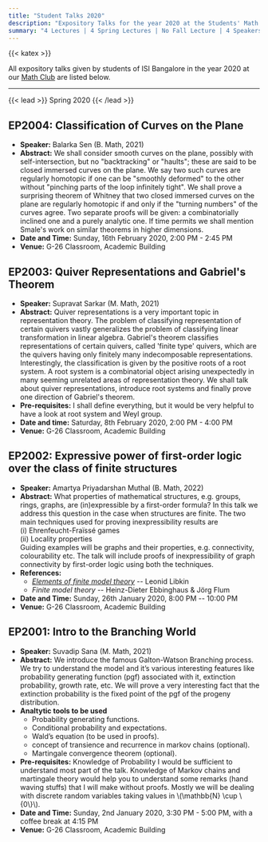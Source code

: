 ```yaml
---
title: "Student Talks 2020"
description: "Expository Talks for the year 2020 at the Students' Math Club at Indian Statistical Institute, Bangalore."
summary: "4 Lectures | 4 Spring Lectures | No Fall Lecture | 4 Speakers"
---
```


{{< katex >}}

All expository talks given by students of ISI Bangalore in the year 2020 at our [Math Club](/) are listed below.

<!-- ---

{{< lead >}}
Fall 2020
{{< /lead >}} -->

---

{{< lead >}}
Spring 2020
{{< /lead >}}

## EP2004: Classification of Curves on the Plane

- **Speaker:** Balarka Sen (B. Math, 2021)
- **Abstract:** We shall consider smooth curves on the plane, possibly with self-intersection, but no "backtracking" or "haults"; these are said to be closed immersed curves on the plane. We say two such curves are regularly homotopic if one can be "smoothly deformed" to the other without "pinching parts of the loop infinitely tight". We shall prove a surprising theorem of Whitney that two closed immersed curves on the plane are regularly homotopic if and only if the "turning numbers" of the curves agree. Two separate proofs will be given: a combinatorially inclined one and a purely analytic one. If time permits we shall mention Smale's work on similar theorems in higher dimensions.
- **Date and Time:** Sunday, 16th February 2020, 2:00 PM - 2:45 PM
- **Venue:** G-26 Classroom, Academic Building

## EP2003: Quiver Representations and Gabriel's Theorem

- **Speaker:** Supravat Sarkar (M. Math, 2021)
- **Abstract:** Quiver representations is a very important topic in representation theory. The problem of classifying representation of certain quivers vastly generalizes the problem of classifying linear transformation in linear algebra. Gabriel's theorem classifies representations of certain quivers, called 'finite type' quivers, which are the quivers having only finitely many indecomposable representations. Interestingly, the classification is given by the positive roots of a root system. A root system is a combinatorial object arising unexpectedly in many seeming unrelated areas of representation theory. We shall talk about quiver representations, introduce root systems and finally prove one direction of Gabriel's theorem.
- **Pre-requisites:** I shall define everything, but it would be very helpful to have a look at root system and Weyl group.
- **Date and time:** Saturday, 8th February 2020, 2:00 PM - 4:00 PM
- **Venue:** G-26 Classroom, Academic Building

## EP2002: Expressive power of first-order logic over the class of finite structures

- **Speaker:** Amartya Priyadarshan Muthal (B. Math, 2022)
- **Abstract:** What properties of mathematical structures, e.g. groups, rings, graphs, are (in)expressible by a first-order formula? In this talk we address this question in the case when structures are finite. The two main techniques used for proving inexpressibility results are  
  (i) Ehrenfeucht-Fraïssé games  
  (ii) Locality properties  
  Guiding examples will be graphs and their properties, e.g. connectivity, colourability etc. The talk will
  include proofs of inexpressibility of graph connectivity by first-order logic using both the techniques.
- **References:**
  - [_Elements of finite model theory_](https://web.archive.org/https://homepages.inf.ed.ac.uk/libkin/fmt/fmt.pdf) -- Leonid Libkin
  - _Finite model theory_ -- Heinz-Dieter Ebbinghaus & Jörg Flum
- **Date and Time:** Sunday, 26th January 2020, 8:00 PM -- 10:00 PM
- **Venue:** G-26 Classroom, Academic Building

## EP2001: Intro to the Branching World

- **Speaker:** Suvadip Sana (M. Math, 2021)
- **Abstract:** We introduce the famous Galton-Watson Branching process. We try to understand the model and it’s various interesting features like probability generating function (pgf) associated with it, extinction probability, growth rate, etc. We will prove a very interesting fact that the extinction probability is the fixed point of the pgf of the progeny distribution.
- **Analtytic tools to be used**
  - Probability generating functions.
  - Conditional probability and expectations.
  - Wald’s equation (to be used in proofs).
  - concept of transience and recurrence in markov chains (optional).
  - Martingale convergence theorem (optional).
- **Pre-requisites:** Knowledge of Probability I would be sufficient to understand most part of the talk. Knowledge of Markov chains and martingale theory would help you to understand some remarks (hand waving stuffs) that I will make without proofs. Mostly we will be dealing with discrete random variables taking values in \\(\mathbb{N} \cup \\{0\\}\\).
- **Date and Time:** Sunday, 2nd January 2020, 3:30 PM - 5:00 PM, with a coffee break at 4:15 PM
- **Venue:** G-26 Classroom, Academic Building
